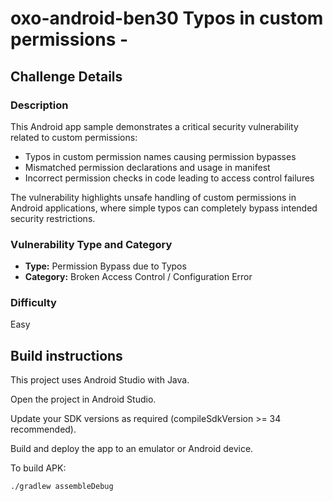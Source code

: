 # oxo-android-ben30 Typos in custom permissions - 

## Challenge Details

### Description

This Android app sample demonstrates a critical security vulnerability related to custom permissions:

- Typos in custom permission names causing permission bypasses
- Mismatched permission declarations and usage in manifest
- Incorrect permission checks in code leading to access control failures

The vulnerability highlights unsafe handling of custom permissions in Android applications, where simple typos can completely bypass intended security restrictions.

### Vulnerability Type and Category
- **Type:** Permission Bypass due to Typos
- **Category:** Broken Access Control / Configuration Error

### Difficulty
Easy

## Build instructions
This project uses Android Studio with Java.

Open the project in Android Studio.

Update your SDK versions as required (compileSdkVersion >= 34 recommended).

Build and deploy the app to an emulator or Android device.

To build APK:
```bash
./gradlew assembleDebug
```
